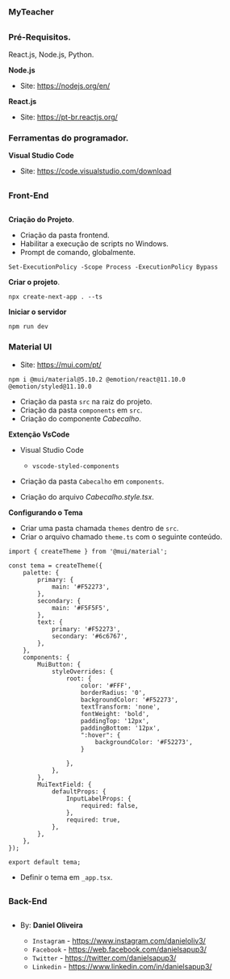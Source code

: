 ##
### MyTeacher
##

### Pré-Requisitos.

React.js, Node.js, Python.

**Node.js**
- Site: https://nodejs.org/en/

**React.js**
- Site: https://pt-br.reactjs.org/


### Ferramentas do programador.

**Visual Studio Code**
- Site: https://code.visualstudio.com/download


##
### Front-End
##

**Criação do Projeto**.

- Criação da pasta frontend.
- Habilitar a execução de scripts no Windows.
- Prompt de comando, globalmente.
```
Set-ExecutionPolicy -Scope Process -ExecutionPolicy Bypass
```

**Criar o projeto**.
```    
npx create-next-app . --ts
``` 

**Iniciar o servidor**
```
npm run dev
```

### Material UI
- Site: https://mui.com/pt/

```
npm i @mui/material@5.10.2 @emotion/react@11.10.0 @emotion/styled@11.10.0
```
- Criação da pasta `src` na raiz do projeto.
- Criação da pasta `components` em `src`.
- Criação do componente *Cabecalho*.


**Extenção VsCode**
- Visual Studio Code
    - `vscode-styled-components`


- Criação da pasta `Cabecalho` em `components`.
- Criação do arquivo *Cabecalho.style.tsx*.

**Configurando o Tema**

- Criar uma pasta chamada `themes` dentro de `src`.
- Criar o arquivo chamado `theme.ts` com o seguinte conteúdo.


```tsx
import { createTheme } from '@mui/material';

const tema = createTheme({
    palette: {
        primary: {
            main: '#F52273',
        },
        secondary: {
            main: '#F5F5F5',
        },
        text: {
            primary: '#F52273',
            secondary: '#6c6767',
        },
    },
    components: {
        MuiButton: {
            styleOverrides: {
                root: {
                    color: '#FFF',
                    borderRadius: '0',
                    backgroundColor: '#F52273',
                    textTransform: 'none',
                    fontWeight: 'bold',
                    paddingTop: '12px',
                    paddingBottom: '12px',
                    ":hover": {
                        backgroundColor: '#F52273',
                    }

                },
            },
        },
        MuiTextField: {
            defaultProps: {
                InputLabelProps: {
                    required: false,
                },
                required: true,
            },
        },
    },
});

export default tema;
```

- Definir o tema em `_app.tsx`.










##
### Back-End
##







##



##

- By:  **Daniel Oliveira**

  - `Instagram` - https://www.instagram.com/danieloliv3/
  - `Facebook` - https://web.facebook.com/danielsapup3/
  - `Twitter` - https://twitter.com/danielsapup3/
  - `Linkedin` - https://www.linkedin.com/in/danielsapup3/

  ##